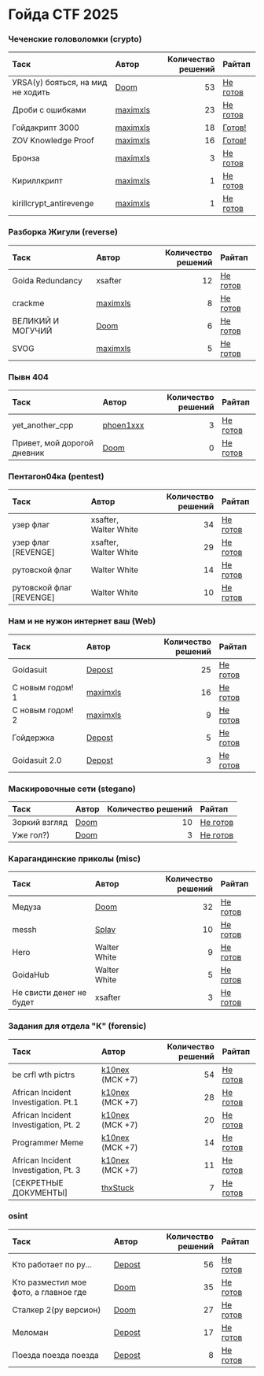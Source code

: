 # Гойда CTF 2025


### Чеченские головоломки (crypto)
| Таск                              | Автор                              |   Количество решений | Райтап                                                                  |
|:----------------------------------|:-----------------------------------|---------------------:|:------------------------------------------------------------------------|
| УRSA(у) бояться, на мид не ходить | [Doom](https://t.me/dontunique)    |                   53 | [Не готов](./crypto/уrsaу%20бояться%20на%20мид%20не%20ходить/README.md) |
| Дроби с ошибками                  | [maximxls](https://t.me/maximxlss) |                   23 | [Не готов](./crypto/дроби%20с%20ошибками/README.md)                     |
| Гойдакрипт 3000                   | [maximxls](https://t.me/maximxlss) |                   18 | [Готов!](./crypto/гойдакрипт%203000/README.md)                        |
| ZOV Knowledge Proof               | [maximxls](https://t.me/maximxlss) |                   16 | [Готов!](./crypto/zov%20knowledge%20proof/README.md)                  |
| Бронза                            | [maximxls](https://t.me/maximxlss) |                    3 | [Не готов](./crypto/бронза/README.md)                                   |
| Кириллкрипт                       | [maximxls](https://t.me/maximxlss) |                    1 | [Не готов](./crypto/кириллкрипт/README.md)                              |
| kirillcrypt_antirevenge           | [maximxls](https://t.me/maximxlss) |                    1 | [Не готов](./crypto/kirillcrypt_antirevenge/README.md)                  |

### Разборка Жигули (reverse)
| Таск              | Автор                              |   Количество решений | Райтап                                                |
|:------------------|:-----------------------------------|---------------------:|:------------------------------------------------------|
| Goida Redundancy  | xsafter                            |                   12 | [Не готов](./reverse/goida%20redundancy/README.md)    |
| crackme           | [maximxls](https://t.me/maximxlss) |                    8 | [Не готов](./reverse/crackme/README.md)               |
| ВЕЛИКИЙ И МОГУЧИЙ | [Doom](https://t.me/dontunique)    |                    6 | [Не готов](./reverse/великий%20и%20могучий/README.md) |
| SVOG              | [maximxls](https://t.me/maximxlss) |                    5 | [Не готов](./reverse/svog/README.md)                  |

### Пывн 404
| Таск                        | Автор                               |   Количество решений | Райтап                                                       |
|:----------------------------|:------------------------------------|---------------------:|:-------------------------------------------------------------|
| yet_another_cpp             | [phoen1xxx](https://t.me/phoen1xxx) |                    3 | [Не готов](./pwn/yet_another_cpp/README.md)                  |
| Привет, мой дорогой дневник | [Doom](https://t.me/dontunique)     |                    0 | [Не готов](./pwn/привет%20мой%20дорогой%20дневник/README.md) |

### Пентагон04ка (pentest)
| Таск                     | Автор                 |   Количество решений | Райтап                                                     |
|:-------------------------|:----------------------|---------------------:|:-----------------------------------------------------------|
| узер флаг                | xsafter, Walter White |                   34 | [Не готов](./pentest/узер%20флаг/README.md)                |
| узер флаг [REVENGE]      | xsafter, Walter White |                   29 | [Не готов](./pentest/узер%20флаг%20revenge/README.md)      |
| рутовской флаг           | Walter White          |                   14 | [Не готов](./pentest/рутовской%20флаг/README.md)           |
| рутовской флаг [REVENGE] | Walter White          |                   10 | [Не готов](./pentest/рутовской%20флаг%20revenge/README.md) |

### Нам и не нужон интернет ваш (Web)
| Таск             | Автор                                |   Количество решений | Райтап                                            |
|:-----------------|:-------------------------------------|---------------------:|:--------------------------------------------------|
| Goidasuit        | [Depost](https://t.me/GorgonzolaCTF) |                   25 | [Не готов](./web/goidasuit/README.md)             |
| С новым годом! 1 | [maximxls](https://t.me/maximxlss)   |                   16 | [Не готов](./web/с%20новым%20годом%201/README.md) |
| С новым годом! 2 | [maximxls](https://t.me/maximxlss)   |                    9 | [Не готов](./web/с%20новым%20годом%202/README.md) |
| Гойдержка        | [Depost](https://t.me/GorgonzolaCTF) |                    5 | [Не готов](./web/гойдержка/README.md)             |
| Goidasuit 2.0    | [Depost](https://t.me/GorgonzolaCTF) |                    3 | [Не готов](./web/goidasuit%2020/README.md)        |

### Маскировочные сети (stegano)
| Таск          | Автор                           |   Количество решений | Райтап                                          |
|:--------------|:--------------------------------|---------------------:|:------------------------------------------------|
| Зоркий взгляд | [Doom](https://t.me/dontunique) |                   10 | [Не готов](./stegano/зоркий%20взгляд/README.md) |
| Уже гол?)     | [Doom](https://t.me/dontunique) |                    3 | [Не готов](./stegano/уже%20гол/README.md)       |

### Карагандинские приколы (misc)
| Таск                     | Автор                           |   Количество решений | Райтап                                                        |
|:-------------------------|:--------------------------------|---------------------:|:--------------------------------------------------------------|
| Медуза                   | [Doom](https://t.me/dontunique) |                   32 | [Не готов](./misc/медуза/README.md)                           |
| messh                    | [Splav](https://t.me/Sp1av)     |                   10 | [Не готов](./misc/messh/README.md)                            |
| Hero                     | Walter White                    |                    9 | [Не готов](./misc/hero/README.md)                             |
| GoidaHub                 | Walter White                    |                    5 | [Не готов](./misc/goidahub/README.md)                         |
| Не свисти денег не будет | xsafter                         |                    3 | [Не готов](./misc/не%20свисти%20денег%20не%20будет/README.md) |

### Задания для отдела "К" (forensic)
| Таск                                  | Автор                                  |   Количество решений | Райтап                                                                       |
|:--------------------------------------|:---------------------------------------|---------------------:|:-----------------------------------------------------------------------------|
| be crfl wth pictrs                    | [k10nex](https://t.me/k10nex) (МСК +7) |                   54 | [Не готов](./forensic/be%20crfl%20wth%20pictrs/README.md)                    |
| African Incident Investigation. Pt.1  | [k10nex](https://t.me/k10nex) (МСК +7) |                   28 | [Не готов](./forensic/african%20incident%20investigation%20pt1/README.md)    |
| African Incident Investigation, Pt. 2 | [k10nex](https://t.me/k10nex) (МСК +7) |                   20 | [Не готов](./forensic/african%20incident%20investigation%20pt%202/README.md) |
| Programmer Meme                       | [k10nex](https://t.me/k10nex) (МСК +7) |                   14 | [Не готов](./forensic/programmer%20meme/README.md)                           |
| African Incident Investigation, Pt. 3 | [k10nex](https://t.me/k10nex) (МСК +7) |                   11 | [Не готов](./forensic/african%20incident%20investigation%20pt%203/README.md) |
| [СЕКРЕТНЫЕ ДОКУМЕНТЫ]                 | [thxStuck](https://t.me/thankspluxury) |                    7 | [Не готов](./forensic/секретные%20документы/README.md)                       |

### osint
| Таск                                  | Автор                                |   Количество решений | Райтап                                                                         |
|:--------------------------------------|:-------------------------------------|---------------------:|:-------------------------------------------------------------------------------|
| Кто работает по ру...                 | [Depost](https://t.me/GorgonzolaCTF) |                   56 | [Не готов](./osint/кто%20работает%20по%20ру/README.md)                         |
| Кто разместил мое фото, а главное где | [Doom](https://t.me/dontunique)      |                   35 | [Не готов](./osint/кто%20разместил%20мое%20фото%20а%20главное%20где/README.md) |
| Сталкер 2(ру версион)                 | [Doom](https://t.me/dontunique)      |                   27 | [Не готов](./osint/сталкер%202ру%20версион/README.md)                          |
| Меломан                               | [Depost](https://t.me/GorgonzolaCTF) |                   17 | [Не готов](./osint/меломан/README.md)                                          |
| Поезда поезда поезда                  | [Depost](https://t.me/GorgonzolaCTF) |                    8 | [Не готов](./osint/поезда%20поезда%20поезда/README.md)                         |
